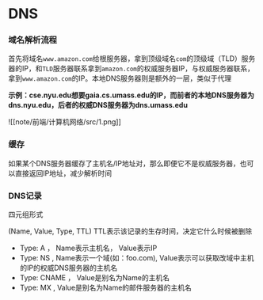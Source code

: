 # DNS

### 域名解析流程

首先将域名`www.amazon.com`给根服务器，拿到顶级域名`com`的顶级域（TLD）服务器的IP，和`TLD`服务器联系拿到`amazon.com`的权威服务器IP，与权威服务器联系，拿到`www.amazon.com`的IP。本地DNS服务器则是额外的一层，类似于代理

**示例：cse.nyu.edu想要gaia.cs.umass.edu的IP，而前者的本地DNS服务器为dns.nyu.edu，后者的权威DNS服务器为dns.umass.edu**

![[note/前端/计算机网络/src/1.png]]


### 缓存

如果某个DNS服务器缓存了主机名/IP地址对，那么即便它不是权威服务器，也可以直接返回IP地址，减少解析时间



### DNS记录

四元组形式

(Name, Value, Type, TTL)  TTL表示该记录的生存时间，决定它什么时候被删除

- Type: A ， Name表示主机名， Value表示IP
- Type: NS ,  Name表示一个域(如：foo.com),  Value表示可以获取改域中主机的IP的权威DNS服务器的主机名
- Type: CNAME ， Value是别名为Name的主机名
- Type: MX ,  Value是别名为Name的邮件服务器的主机名



